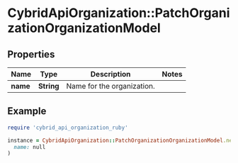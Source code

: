 # CybridApiOrganization::PatchOrganizationOrganizationModel

## Properties

| Name | Type | Description | Notes |
| ---- | ---- | ----------- | ----- |
| **name** | **String** | Name for the organization. |  |

## Example

```ruby
require 'cybrid_api_organization_ruby'

instance = CybridApiOrganization::PatchOrganizationOrganizationModel.new(
  name: null
)
```

